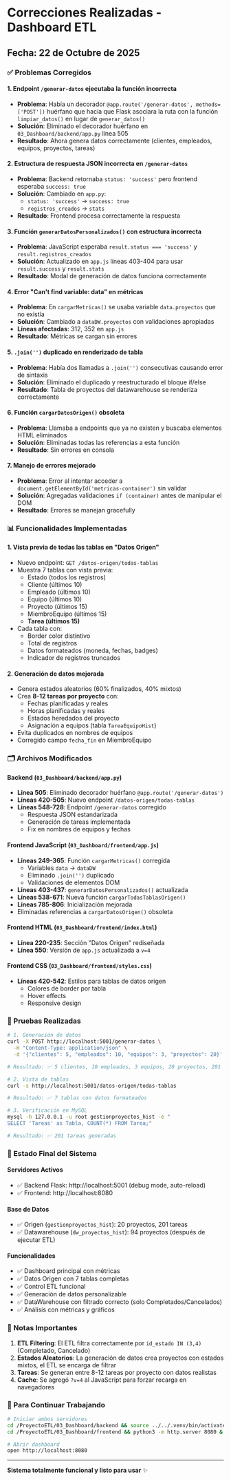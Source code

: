 # Correcciones Realizadas - Dashboard ETL

## Fecha: 22 de Octubre de 2025

### ✅ Problemas Corregidos

#### 1. **Endpoint `/generar-datos` ejecutaba la función incorrecta**
- **Problema**: Había un decorador `@app.route('/generar-datos', methods=['POST'])` huérfano que hacía que Flask asociara la ruta con la función `limpiar_datos()` en lugar de `generar_datos()`
- **Solución**: Eliminado el decorador huérfano en `03_Dashboard/backend/app.py` línea 505
- **Resultado**: Ahora genera datos correctamente (clientes, empleados, equipos, proyectos, tareas)

#### 2. **Estructura de respuesta JSON incorrecta en `/generar-datos`**
- **Problema**: Backend retornaba `status: 'success'` pero frontend esperaba `success: true`
- **Solución**: Cambiado en `app.py`:
  - `status: 'success'` → `success: true`
  - `registros_creados` → `stats`
- **Resultado**: Frontend procesa correctamente la respuesta

#### 3. **Función `generarDatosPersonalizados()` con estructura incorrecta**
- **Problema**: JavaScript esperaba `result.status === 'success'` y `result.registros_creados`
- **Solución**: Actualizado en `app.js` líneas 403-404 para usar `result.success` y `result.stats`
- **Resultado**: Modal de generación de datos funciona correctamente

#### 4. **Error "Can't find variable: data" en métricas**
- **Problema**: En `cargarMetricas()` se usaba variable `data.proyectos` que no existía
- **Solución**: Cambiado a `dataDW.proyectos` con validaciones apropiadas
- **Líneas afectadas**: 312, 352 en `app.js`
- **Resultado**: Métricas se cargan sin errores

#### 5. **`.join('')` duplicado en renderizado de tabla**
- **Problema**: Había dos llamadas a `.join('')` consecutivas causando error de sintaxis
- **Solución**: Eliminado el duplicado y reestructurado el bloque if/else
- **Resultado**: Tabla de proyectos del datawarehouse se renderiza correctamente

#### 6. **Función `cargarDatosOrigen()` obsoleta**
- **Problema**: Llamaba a endpoints que ya no existen y buscaba elementos HTML eliminados
- **Solución**: Eliminadas todas las referencias a esta función
- **Resultado**: Sin errores en consola

#### 7. **Manejo de errores mejorado**
- **Problema**: Error al intentar acceder a `document.getElementById('metricas-container')` sin validar
- **Solución**: Agregadas validaciones `if (container)` antes de manipular el DOM
- **Resultado**: Errores se manejan gracefully

### 📊 Funcionalidades Implementadas

#### 1. **Vista previa de todas las tablas en "Datos Origen"**
- Nuevo endpoint: `GET /datos-origen/todas-tablas`
- Muestra 7 tablas con vista previa:
  - Estado (todos los registros)
  - Cliente (últimos 10)
  - Empleado (últimos 10)
  - Equipo (últimos 10)
  - Proyecto (últimos 15)
  - MiembroEquipo (últimos 15)
  - **Tarea (últimos 15)**
- Cada tabla con:
  - Border color distintivo
  - Total de registros
  - Datos formateados (moneda, fechas, badges)
  - Indicador de registros truncados

#### 2. **Generación de datos mejorada**
- Genera estados aleatorios (60% finalizados, 40% mixtos)
- Crea **8-12 tareas por proyecto** con:
  - Fechas planificadas y reales
  - Horas planificadas y reales
  - Estados heredados del proyecto
  - Asignación a equipos (tabla `TareaEquipoHist`)
- Evita duplicados en nombres de equipos
- Corregido campo `fecha_fin` en MiembroEquipo

### 🗂️ Archivos Modificados

#### Backend (`03_Dashboard/backend/app.py`)
- **Línea 505**: Eliminado decorador huérfano `@app.route('/generar-datos')`
- **Líneas 420-505**: Nuevo endpoint `/datos-origen/todas-tablas`
- **Líneas 548-728**: Endpoint `/generar-datos` corregido
  - Respuesta JSON estandarizada
  - Generación de tareas implementada
  - Fix en nombres de equipos y fechas

#### Frontend JavaScript (`03_Dashboard/frontend/app.js`)
- **Líneas 249-365**: Función `cargarMetricas()` corregida
  - Variables `data` → `dataDW`
  - Eliminado `.join('')` duplicado
  - Validaciones de elementos DOM
- **Líneas 403-437**: `generarDatosPersonalizados()` actualizada
- **Líneas 538-671**: Nueva función `cargarTodasTablasOrigen()`
- **Líneas 785-806**: Inicialización mejorada
- Eliminadas referencias a `cargarDatosOrigen()` obsoleta

#### Frontend HTML (`03_Dashboard/frontend/index.html`)
- **Línea 220-235**: Sección "Datos Origen" rediseñada
- **Línea 550**: Versión de `app.js` actualizada a `v=4`

#### Frontend CSS (`03_Dashboard/frontend/styles.css`)
- **Líneas 420-542**: Estilos para tablas de datos origen
  - Colores de border por tabla
  - Hover effects
  - Responsive design

### 🧪 Pruebas Realizadas

```bash
# 1. Generación de datos
curl -X POST http://localhost:5001/generar-datos \
  -H "Content-Type: application/json" \
  -d '{"clientes": 5, "empleados": 10, "equipos": 3, "proyectos": 20}'

# Resultado: ✅ 5 clientes, 10 empleados, 3 equipos, 20 proyectos, 201 tareas, 201 asignaciones

# 2. Vista de tablas
curl -s http://localhost:5001/datos-origen/todas-tablas

# Resultado: ✅ 7 tablas con datos formateados

# 3. Verificación en MySQL
mysql -h 127.0.0.1 -u root gestionproyectos_hist -e "
SELECT 'Tareas' as Tabla, COUNT(*) FROM Tarea;"

# Resultado: ✅ 201 tareas generadas
```

### 🚀 Estado Final del Sistema

#### Servidores Activos
- ✅ Backend Flask: http://localhost:5001 (debug mode, auto-reload)
- ✅ Frontend: http://localhost:8080

#### Base de Datos
- ✅ Origen (`gestionproyectos_hist`): 20 proyectos, 201 tareas
- ✅ Datawarehouse (`dw_proyectos_hist`): 94 proyectos (después de ejecutar ETL)

#### Funcionalidades
- ✅ Dashboard principal con métricas
- ✅ Datos Origen con 7 tablas completas
- ✅ Control ETL funcional
- ✅ Generación de datos personalizable
- ✅ DataWarehouse con filtrado correcto (solo Completados/Cancelados)
- ✅ Análisis con métricas y gráficos

### 📝 Notas Importantes

1. **ETL Filtering**: El ETL filtra correctamente por `id_estado IN (3,4)` (Completado, Cancelado)
2. **Estados Aleatorios**: La generación de datos crea proyectos con estados mixtos, el ETL se encarga de filtrar
3. **Tareas**: Se generan entre 8-12 tareas por proyecto con datos realistas
4. **Cache**: Se agregó `?v=4` al JavaScript para forzar recarga en navegadores

### 🔄 Para Continuar Trabajando

```bash
# Iniciar ambos servidores
cd /ProyectoETL/03_Dashboard/backend && source ../../.venv/bin/activate && python app.py &
cd /ProyectoETL/03_Dashboard/frontend && python3 -m http.server 8080 &

# Abrir dashboard
open http://localhost:8080
```

---

**Sistema totalmente funcional y listo para usar** ✨
